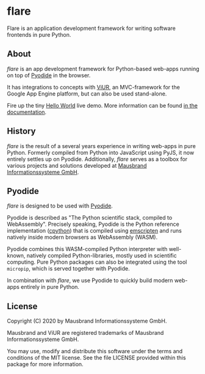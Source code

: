 # flare
Flare is an application development framework for writing software frontends in pure Python.

## About
*flare* is an app development framework for Python-based web-apps running on top of [Pyodide](https://github.com/iodide-project/pyodide) in the browser.

It has integrations to concepts with [ViUR](https://www.viur.dev/), an MVC-framework for the Google App Engine platform, but can also be used stand-alone.

Fire up the tiny [Hello World](https://raw.githack.com/mausbrand/flare/master/hello.html) live demo. More information can be found [in the documentation](https://mausbrand.github.io/flare/).

## History
*flare* is the result of a several years experience in writing web-apps in pure Python. Formerly compiled from Python into JavaScript using PyJS, it now entirely settles up on Pyodide. Additionally, *flare* serves as a toolbox for various projects and solutions developed at [Mausbrand Informationssysteme GmbH](https://www.mausbrand.de/en). 

## Pyodide
*flare* is designed to be used with [Pyodide](https://github.com/iodide-project/pyodide).

Pyodide is described as "The Python scientific stack, compiled to WebAssembly". Precisely speaking, Pyodide is the Python reference implementation ([cpython](https://github.com/python/cpython/)) that is compiled using [emscripten](https://github.com/emscripten-core/emscripten) and runs natively inside modern browsers as WebAssembly (WASM).

Pyodide combines this WASM-compiled Python interpreter with well-known, natively compiled Python-libraries, mostly used in scientific computing. Pure Python packages can also be integrated using the tool `micropip`, which is served together with Pyodide.

In combination with *flare*, we use Pyodide to quickly build modern web-apps entirely in pure Python. 

## License
Copyright (C) 2020 by Mausbrand Informationssysteme GmbH.

Mausbrand and ViUR are registered trademarks of Mausbrand Informationssysteme GmbH.

You may use, modify and distribute this software under the terms and conditions of the MIT license. See the file LICENSE provided within this package for more information.
